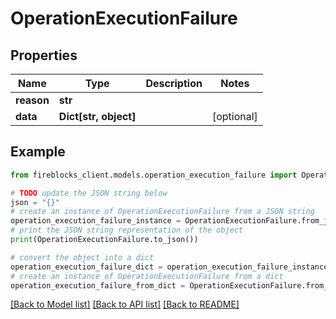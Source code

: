 # OperationExecutionFailure


## Properties

Name | Type | Description | Notes
------------ | ------------- | ------------- | -------------
**reason** | **str** |  | 
**data** | **Dict[str, object]** |  | [optional] 

## Example

```python
from fireblocks_client.models.operation_execution_failure import OperationExecutionFailure

# TODO update the JSON string below
json = "{}"
# create an instance of OperationExecutionFailure from a JSON string
operation_execution_failure_instance = OperationExecutionFailure.from_json(json)
# print the JSON string representation of the object
print(OperationExecutionFailure.to_json())

# convert the object into a dict
operation_execution_failure_dict = operation_execution_failure_instance.to_dict()
# create an instance of OperationExecutionFailure from a dict
operation_execution_failure_from_dict = OperationExecutionFailure.from_dict(operation_execution_failure_dict)
```
[[Back to Model list]](../README.md#documentation-for-models) [[Back to API list]](../README.md#documentation-for-api-endpoints) [[Back to README]](../README.md)



